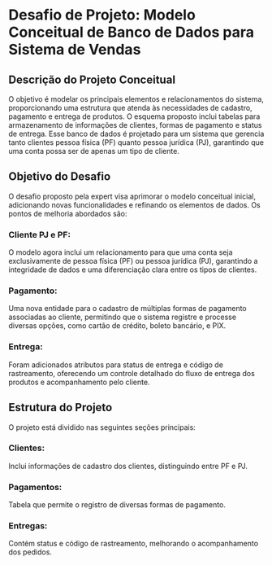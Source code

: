 # Desafio de Projeto: Modelo Conceitual de Banco de Dados para Sistema de Vendas

## Descrição do Projeto Conceitual
O objetivo é modelar os principais elementos e relacionamentos do sistema, proporcionando uma estrutura que atenda às necessidades de cadastro, pagamento e entrega de produtos.
O esquema proposto inclui tabelas para armazenamento de informações de clientes, formas de pagamento e status de entrega. Esse banco de dados é projetado para um sistema que gerencia tanto clientes pessoa física (PF) quanto pessoa jurídica (PJ), garantindo que uma conta possa ser de apenas um tipo de cliente.
## Objetivo do Desafio
O desafio proposto pela expert visa aprimorar o modelo conceitual inicial, adicionando novas funcionalidades e refinando os elementos de dados. Os pontos de melhoria abordados são:
### Cliente PJ e PF:
O modelo agora inclui um relacionamento para que uma conta seja exclusivamente de pessoa física (PF) ou pessoa jurídica (PJ), garantindo a integridade de dados e uma diferenciação clara entre os tipos de clientes.
### Pagamento:
Uma nova entidade para o cadastro de múltiplas formas de pagamento associadas ao cliente, permitindo que o sistema registre e processe diversas opções, como cartão de crédito, boleto bancário, e PIX.
### Entrega: 
Foram adicionados atributos para status de entrega e código de rastreamento, oferecendo um controle detalhado do fluxo de entrega dos produtos e acompanhamento pelo cliente.
## Estrutura do Projeto
O projeto está dividido nas seguintes seções principais:
### Clientes: 
Inclui informações de cadastro dos clientes, distinguindo entre PF e PJ.
### Pagamentos: 
Tabela que permite o registro de diversas formas de pagamento.
### Entregas: 
Contém status e código de rastreamento, melhorando o acompanhamento dos pedidos.
